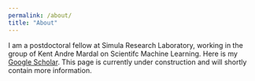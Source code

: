 ```yaml
---
permalink: /about/
title: "About"
---
```


I am a postdoctoral fellow at Simula Research Laboratory, working in the group of Kent Andre Mardal on Scientifc Machine Learning. Here is my [Google Scholar](https://scholar.google.com/citations?user=8VNBu-UAAAAJ&hl=en). This page is currently under construction and will shortly contain more information.